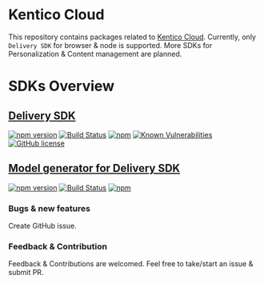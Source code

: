# Kentico Cloud

This repository contains packages related to [Kentico Cloud](https://kenticocloud.com/). Currently, only `Delivery SDK` for browser & node is supported. More SDKs for Personalization & Content management are planned. 

# SDKs Overview 

## [Delivery SDK](https://github.com/Enngage/KenticoCloudDeliveryTypeScriptSDK/tree/master/packages/delivery) 

[![npm version](https://badge.fury.io/js/kentico-cloud-delivery.svg)](https://www.npmjs.com/package/kentico-cloud-delivery)
[![Build Status](https://api.travis-ci.org/Enngage/kentico-cloud-js.svg?branch=master)](https://travis-ci.org/Enngage/kentico-cloud-js)
[![npm](https://img.shields.io/npm/dt/kentico-cloud-delivery.svg)](https://www.npmjs.com/package/kentico-cloud-delivery)
[![Known Vulnerabilities](https://snyk.io/test/github/enngage/kentico-cloud-js/badge.svg)](https://snyk.io/test/github/enngage/kentico-cloud-js)
[![GitHub license](https://img.shields.io/github/license/Enngage/kentico-cloud-js.svg)](https://github.com/Enngage/kentico-cloud-js)

## [Model generator for Delivery SDK](https://github.com/Enngage/kentico-cloud-js/tree/master/packages/model-generator)

[![npm version](https://badge.fury.io/js/kentico-cloud-model-generator-utility.svg)](https://www.npmjs.com/package/kentico-cloud-model-generator-utility)
[![Build Status](https://api.travis-ci.org/Enngage/kentico-cloud-js.svg?branch=master)](https://travis-ci.org/Enngage/kentico-cloud-js)
[![npm](https://img.shields.io/npm/dt/kentico-cloud-model-generator-utility.svg)](https://www.npmjs.com/package/kentico-cloud-model-generator-utility)


### Bugs & new features

Create GitHub issue.

### Feedback & Contribution

Feedback & Contributions are welcomed. Feel free to take/start an issue & submit PR.
